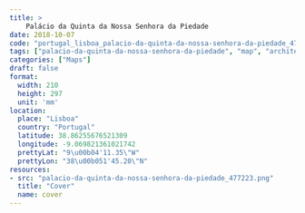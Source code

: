 ```yaml
---
title: > 
    Palácio da Quinta da Nossa Senhora da Piedade
date: 2018-10-07
code: "portugal_lisboa_palacio-da-quinta-da-nossa-senhora-da-piedade_477223"
tags: ["palacio-da-quinta-da-nossa-senhora-da-piedade", "map", "architecture", "buildings", "Lisboa", "Portugal"]
categories: ["Maps"]
draft: false
format:
  width: 210
  height: 297
  unit: 'mm'
location:
  place: "Lisboa"
  country: "Portugal"
  latitude: 38.86255676521309
  longitude: -9.069821361021742
  prettyLat: "9\u00b04'11.35\"W"
  prettyLon: "38\u00b051'45.20\"N"
resources:
- src: "palacio-da-quinta-da-nossa-senhora-da-piedade_477223.png"
  title: "Cover"
  name: cover
---
```

